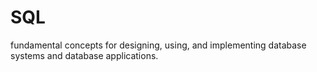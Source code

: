 # SQL
fundamental concepts for designing, using, and implementing database systems and database applications.
